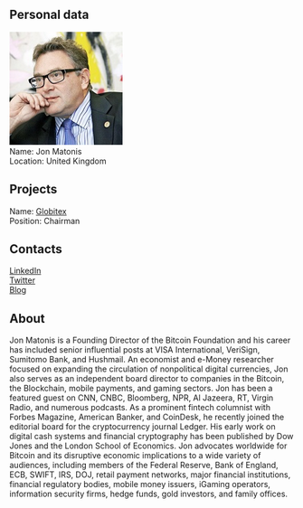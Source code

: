 ## Personal data
![jon matonis photo](photo/jon_matonis.jpg)  
Name:   Jon Matonis  
Location: United Kingdom  
## Projects 
Name: [Globitex](../projects/globitex.md)  
Position: Chairman   
## Contacts
[LinkedIn](https://www.linkedin.com/in/jonmatonis/)    
[Twitter](https://twitter.com/jonmatonis)    
[Blog](https://medium.com/@jonmatonis)
## About
Jon Matonis is a Founding Director of the Bitcoin Foundation and his career has included senior influential posts at VISA International, VeriSign, Sumitomo Bank, and Hushmail. 
An economist and e-Money researcher focused on expanding the circulation of nonpolitical digital currencies, Jon also serves as an independent board director to companies in the Bitcoin, the Blockchain, mobile payments, and gaming sectors. Jon has been a featured guest on CNN, CNBC, Bloomberg, NPR, Al Jazeera, RT, Virgin Radio, and numerous podcasts. As a prominent fintech columnist with Forbes Magazine, American Banker, and CoinDesk, he recently joined the editorial board for the cryptocurrency journal Ledger. His early work on digital cash systems and financial cryptography has been published by Dow Jones and the London School of Economics. 
Jon advocates worldwide for Bitcoin and its disruptive economic implications to a wide variety of audiences, including members of the Federal Reserve, Bank of England, ECB, SWIFT, IRS, DOJ, retail payment networks, major financial institutions, financial regulatory bodies, mobile money issuers, iGaming operators, information security firms, hedge funds, gold investors, and family offices. 
